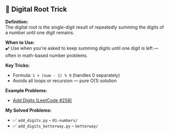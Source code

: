 ## 🧠 Digital Root Trick

**Definition:**  
The digital root is the single-digit result of repeatedly summing the digits of a number until one digit remains.

**When to Use:**  
✔️ Use when you're asked to keep summing digits until one digit is left — often in math-based number problems.

**Key Tricks:**  
- Formula: `1 + (num - 1) % 9` (handles 0 separately)
- Avoids all loops or recursion — pure O(1) solution

**Example Problems:**
- [Add Digits (LeetCode #258)](https://leetcode.com/problems/add-digits/)

**My Solved Problems:**
- ✅ `add_digits.py` – `01-numbers/`
- ✅ `add_digits_betterway.py` – `betterway/`

